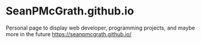 # SeanPMcGrath.github.io

Personal page to display web developer, programming projects, and maybe more in the future https://seanpmcgrath.github.io/
